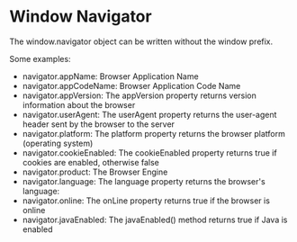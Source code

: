 # Window Navigator

The window.navigator object can be written without the window prefix.

Some examples:

- navigator.appName: Browser Application Name
- navigator.appCodeName: Browser Application Code Name
- navigator.appVersion: The appVersion property returns version information about the browser
- navigator.userAgent: The userAgent property returns the user-agent header sent by the browser to the server
- navigator.platform: The platform property returns the browser platform (operating system)
- navigator.cookieEnabled: The cookieEnabled property returns true if cookies are enabled, otherwise false
- navigator.product: The Browser Engine
- navigator.language: The language property returns the browser's language:
- navigator.online: The onLine property returns true if the browser is online
- navigator.javaEnabled: The javaEnabled() method returns true if Java is enabled
